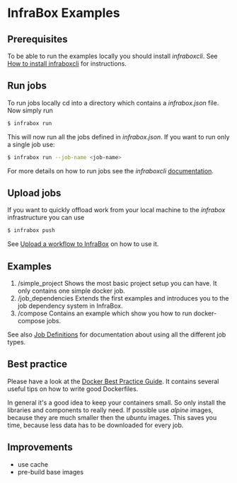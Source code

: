 # InfraBox Examples

## Prerequisites

To be able to run the examples locally you should install *infraboxcli*. See
[How to install infraboxcli](https://infrabox.freshdesk.com/support/solutions/articles/23000003377-install-infraboxcli) for instructions.

## Run jobs
To run jobs locally cd into a directory which contains a *infrabox.json* file.
Now simply run

```bash
$ infrabox run
```

This will now run all the jobs defined in *infrabox.json*. If you want to run only a single job use:

```bash
$ infrabox run --job-name <job-name>
```

For more details on how to run jobs see the *infraboxcli* [documentation](https://infrabox.freshdesk.com/support/solutions/articles/23000003378-run-jobs-locally).

## Upload jobs
If you want to quickly offload work from your local machine to the *infrabox* infrastructure you can use

```bash
$ infrabox push
```

See [Upload a workflow to InfraBox](https://infrabox.freshdesk.com/support/solutions/articles/23000003372-upload-a-workflow-to-infrabox) on how to use it.


## Examples

1. /simple\_project Shows the most basic project setup you can have. It only contains one simple docker job.
2. /job\_dependencies Extends the first examples and introduces you to the job dependency system in InfraBox.
3. /compose Contains an example which show you how to run docker-compose jobs.

See also [Job Definitions](https://infrabox.freshdesk.com/support/solutions/folders/23000027055) for documentation about using all the different job types.

## Best practice
Please have a look at the [Docker Best Practice Guide](https://docs.docker.com/engine/userguide/eng-image/dockerfile_best-practices/).
It contains several useful tips on how to write good Dockerfiles.

In general it's a good idea to keep your containers small. So only install the
libraries and components to really need. If possible use _alpine_ images, because
they are much smaller then the _ubuntu_ images. This saves you time, because less
data has to be downloaded for every job.

## Improvements
- use cache
- pre-build base images
